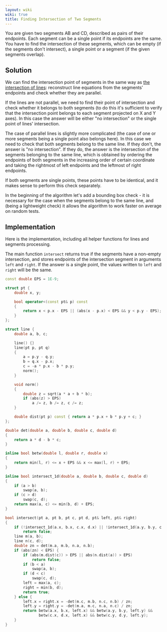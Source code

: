 ```yaml
---
layout: wiki
wiki: true
title: Finding Intersection of Two Segments
---
```



You are given two segments AB and CD, described as pairs of their endpoints. Each segment can be a single point if its endpoints are the same. 
You have to find the intersection of these segments, which can be empty (if the segments don't intersect), a single point or a segment (if the given segments overlap).

## Solution

We can find the intersection point of segments in the same way as [the intersection of lines](geometry/lines-intersection): 
reconstruct line equations from the segments' endpoints and check whether they are parallel. 

If the lines are not parallel, we need to find their point of intersection and check whether it belongs to both segments
(to do this it's sufficient to verify that the intersection point belongs to each segment projected on X and Y axes). 
In this case the answer will be either "no intersection" or the single point of lines' intersection.

The case of parallel lines is slightly more complicated (the case of one or more segments being a single point also belongs here).
In this case we need to check that both segments belong to the same line.
If they don't, the answer is "no intersection".
If they do, the answer is the intersection of the segments belonging to the same line, which is obtained by 
ordering the endpoints of both segments in the increasing order of certain coordinate and taking the rightmost of left endpoints and the leftmost of right endpoints.

If both segments are single points, these points have to be identical, and it makes sense to perform this check separately.

In the beginning of the algorithm let's add a bounding box check - it is necessary for the case when the segments belong to the same line, 
and (being a lightweight check) it allows the algorithm to work faster on average on random tests.


## Implementation

Here is the implementation, including all helper functions for lines and segments processing.

The main function `intersect` returns true if the segments have a non-empty intersection, 
and stores endpoints of the intersection segment in arguments `left` and `right`. 
If the answer is a single point, the values written to `left` and `right` will be the same.

```cpp
const double EPS = 1E-9;

struct pt {
    double x, y;

    bool operator<(const pt& p) const
    {
        return x < p.x - EPS || (abs(x - p.x) < EPS && y < p.y - EPS);
    }
};

struct line {
    double a, b, c;

    line() {}
    line(pt p, pt q)
    {
        a = p.y - q.y;
        b = q.x - p.x;
        c = -a * p.x - b * p.y;
        norm();
    }

    void norm()
    {
        double z = sqrt(a * a + b * b);
        if (abs(z) > EPS)
            a /= z, b /= z, c /= z;
    }

    double dist(pt p) const { return a * p.x + b * p.y + c; }
};

double det(double a, double b, double c, double d)
{
    return a * d - b * c;
}

inline bool betw(double l, double r, double x)
{
    return min(l, r) <= x + EPS && x <= max(l, r) + EPS;
}

inline bool intersect_1d(double a, double b, double c, double d)
{
    if (a > b)
        swap(a, b);
    if (c > d)
        swap(c, d);
    return max(a, c) <= min(b, d) + EPS;
}

bool intersect(pt a, pt b, pt c, pt d, pt& left, pt& right)
{
    if (!intersect_1d(a.x, b.x, c.x, d.x) || !intersect_1d(a.y, b.y, c.y, d.y))
        return false;
    line m(a, b);
    line n(c, d);
    double zn = det(m.a, m.b, n.a, n.b);
    if (abs(zn) < EPS) {
        if (abs(m.dist(c)) > EPS || abs(n.dist(a)) > EPS)
            return false;
        if (b < a)
            swap(a, b);
        if (d < c)
            swap(c, d);
        left = max(a, c);
        right = min(b, d);
        return true;
    } else {
        left.x = right.x = -det(m.c, m.b, n.c, n.b) / zn;
        left.y = right.y = -det(m.a, m.c, n.a, n.c) / zn;
        return betw(a.x, b.x, left.x) && betw(a.y, b.y, left.y) &&
               betw(c.x, d.x, left.x) && betw(c.y, d.y, left.y);
    }
}
```

